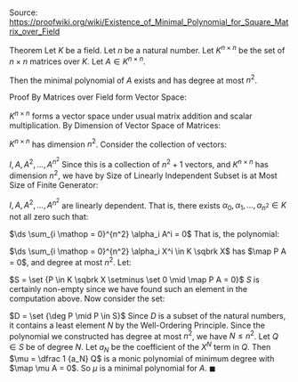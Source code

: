 # 

Source: https://proofwiki.org/wiki/Existence_of_Minimal_Polynomial_for_Square_Matrix_over_Field

Theorem
Let $K$ be a field.
Let $n$ be a natural number.
Let $K^{n \times n}$ be the set of $n \times n$ matrices over $K$. 
Let $A \in K^{n \times n}$.

Then the minimal polynomial of $A$ exists and has degree at most $n^2$.


Proof
By Matrices over Field form Vector Space:

$K^{n \times n}$ forms a vector space under usual matrix addition and scalar multiplication.
By Dimension of Vector Space of Matrices:

$K^{n \times n}$ has dimension $n^2$.
Consider the collection of vectors: 

$I, A, A^2, \ldots, A^{n^2}$
Since this is a collection of $n^2 + 1$ vectors, and $K^{n \times n}$ has dimension $n^2$, we have by Size of Linearly Independent Subset is at Most Size of Finite Generator:

$I, A, A^2, \ldots, A^{n^2}$ are linearly dependent.
That is, there exists $\alpha_0, \alpha_1, \ldots, \alpha_{n^2} \in K$ not all zero such that: 

$\ds \sum_{i \mathop = 0}^{n^2} \alpha_i A^i = 0$
That is, the polynomial: 

$\ds \sum_{i \mathop = 0}^{n^2} \alpha_i X^i \in K \sqbrk X$
has $\map P A = 0$, and degree at most $n^2$. 
Let: 

$S = \set {P \in K \sqbrk X \setminus \set 0 \mid \map P A = 0}$
$S$ is certainly non-empty since we have found such an element in the computation above. 
Now consider the set: 

$D = \set {\deg P \mid P \in S}$
Since $D$ is a subset of the natural numbers, it contains a least element $N$ by the Well-Ordering Principle.
Since the polynomial we constructed has degree at most $n^2$, we have $N \le n^2$.
Let $Q \in S$ be of degree $N$.
Let $a_N$ be the coefficient of the $X^N$ term in $Q$. 
Then $\mu = \dfrac 1 {a_N} Q$ is a monic polynomial of minimum degree with $\map \mu A = 0$. 
So $\mu$ is a minimal polynomial for $A$. 
$\blacksquare$





